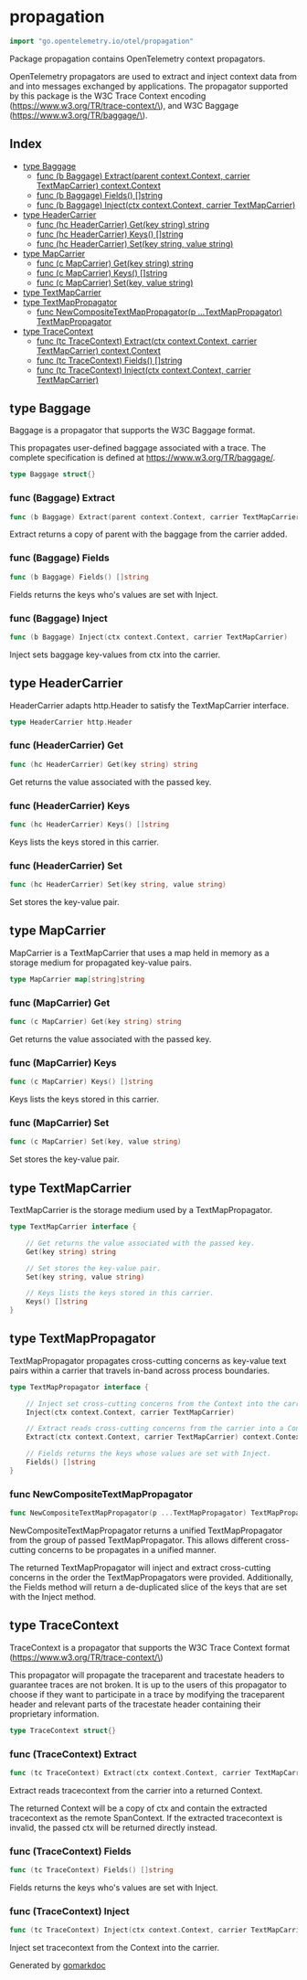 <!-- Code generated by gomarkdoc. DO NOT EDIT -->

# propagation

```go
import "go.opentelemetry.io/otel/propagation"
```

Package propagation contains OpenTelemetry context propagators.

OpenTelemetry propagators are used to extract and inject context data from and into messages exchanged by applications. The propagator supported by this package is the W3C Trace Context encoding \(https://www.w3.org/TR/trace-context/\), and W3C Baggage \(https://www.w3.org/TR/baggage/\).

## Index

- [type Baggage](<#type-baggage>)
  - [func (b Baggage) Extract(parent context.Context, carrier TextMapCarrier) context.Context](<#func-baggage-extract>)
  - [func (b Baggage) Fields() []string](<#func-baggage-fields>)
  - [func (b Baggage) Inject(ctx context.Context, carrier TextMapCarrier)](<#func-baggage-inject>)
- [type HeaderCarrier](<#type-headercarrier>)
  - [func (hc HeaderCarrier) Get(key string) string](<#func-headercarrier-get>)
  - [func (hc HeaderCarrier) Keys() []string](<#func-headercarrier-keys>)
  - [func (hc HeaderCarrier) Set(key string, value string)](<#func-headercarrier-set>)
- [type MapCarrier](<#type-mapcarrier>)
  - [func (c MapCarrier) Get(key string) string](<#func-mapcarrier-get>)
  - [func (c MapCarrier) Keys() []string](<#func-mapcarrier-keys>)
  - [func (c MapCarrier) Set(key, value string)](<#func-mapcarrier-set>)
- [type TextMapCarrier](<#type-textmapcarrier>)
- [type TextMapPropagator](<#type-textmappropagator>)
  - [func NewCompositeTextMapPropagator(p ...TextMapPropagator) TextMapPropagator](<#func-newcompositetextmappropagator>)
- [type TraceContext](<#type-tracecontext>)
  - [func (tc TraceContext) Extract(ctx context.Context, carrier TextMapCarrier) context.Context](<#func-tracecontext-extract>)
  - [func (tc TraceContext) Fields() []string](<#func-tracecontext-fields>)
  - [func (tc TraceContext) Inject(ctx context.Context, carrier TextMapCarrier)](<#func-tracecontext-inject>)


## type Baggage

Baggage is a propagator that supports the W3C Baggage format.

This propagates user\-defined baggage associated with a trace. The complete specification is defined at https://www.w3.org/TR/baggage/.

```go
type Baggage struct{}
```

### func \(Baggage\) Extract

```go
func (b Baggage) Extract(parent context.Context, carrier TextMapCarrier) context.Context
```

Extract returns a copy of parent with the baggage from the carrier added.

### func \(Baggage\) Fields

```go
func (b Baggage) Fields() []string
```

Fields returns the keys who's values are set with Inject.

### func \(Baggage\) Inject

```go
func (b Baggage) Inject(ctx context.Context, carrier TextMapCarrier)
```

Inject sets baggage key\-values from ctx into the carrier.

## type HeaderCarrier

HeaderCarrier adapts http.Header to satisfy the TextMapCarrier interface.

```go
type HeaderCarrier http.Header
```

### func \(HeaderCarrier\) Get

```go
func (hc HeaderCarrier) Get(key string) string
```

Get returns the value associated with the passed key.

### func \(HeaderCarrier\) Keys

```go
func (hc HeaderCarrier) Keys() []string
```

Keys lists the keys stored in this carrier.

### func \(HeaderCarrier\) Set

```go
func (hc HeaderCarrier) Set(key string, value string)
```

Set stores the key\-value pair.

## type MapCarrier

MapCarrier is a TextMapCarrier that uses a map held in memory as a storage medium for propagated key\-value pairs.

```go
type MapCarrier map[string]string
```

### func \(MapCarrier\) Get

```go
func (c MapCarrier) Get(key string) string
```

Get returns the value associated with the passed key.

### func \(MapCarrier\) Keys

```go
func (c MapCarrier) Keys() []string
```

Keys lists the keys stored in this carrier.

### func \(MapCarrier\) Set

```go
func (c MapCarrier) Set(key, value string)
```

Set stores the key\-value pair.

## type TextMapCarrier

TextMapCarrier is the storage medium used by a TextMapPropagator.

```go
type TextMapCarrier interface {

    // Get returns the value associated with the passed key.
    Get(key string) string

    // Set stores the key-value pair.
    Set(key string, value string)

    // Keys lists the keys stored in this carrier.
    Keys() []string
}
```

## type TextMapPropagator

TextMapPropagator propagates cross\-cutting concerns as key\-value text pairs within a carrier that travels in\-band across process boundaries.

```go
type TextMapPropagator interface {

    // Inject set cross-cutting concerns from the Context into the carrier.
    Inject(ctx context.Context, carrier TextMapCarrier)

    // Extract reads cross-cutting concerns from the carrier into a Context.
    Extract(ctx context.Context, carrier TextMapCarrier) context.Context

    // Fields returns the keys whose values are set with Inject.
    Fields() []string
}
```

### func NewCompositeTextMapPropagator

```go
func NewCompositeTextMapPropagator(p ...TextMapPropagator) TextMapPropagator
```

NewCompositeTextMapPropagator returns a unified TextMapPropagator from the group of passed TextMapPropagator. This allows different cross\-cutting concerns to be propagates in a unified manner.

The returned TextMapPropagator will inject and extract cross\-cutting concerns in the order the TextMapPropagators were provided. Additionally, the Fields method will return a de\-duplicated slice of the keys that are set with the Inject method.

## type TraceContext

TraceContext is a propagator that supports the W3C Trace Context format \(https://www.w3.org/TR/trace-context/\)

This propagator will propagate the traceparent and tracestate headers to guarantee traces are not broken. It is up to the users of this propagator to choose if they want to participate in a trace by modifying the traceparent header and relevant parts of the tracestate header containing their proprietary information.

```go
type TraceContext struct{}
```

### func \(TraceContext\) Extract

```go
func (tc TraceContext) Extract(ctx context.Context, carrier TextMapCarrier) context.Context
```

Extract reads tracecontext from the carrier into a returned Context.

The returned Context will be a copy of ctx and contain the extracted tracecontext as the remote SpanContext. If the extracted tracecontext is invalid, the passed ctx will be returned directly instead.

### func \(TraceContext\) Fields

```go
func (tc TraceContext) Fields() []string
```

Fields returns the keys who's values are set with Inject.

### func \(TraceContext\) Inject

```go
func (tc TraceContext) Inject(ctx context.Context, carrier TextMapCarrier)
```

Inject set tracecontext from the Context into the carrier.



Generated by [gomarkdoc](<https://github.com/princjef/gomarkdoc>)
